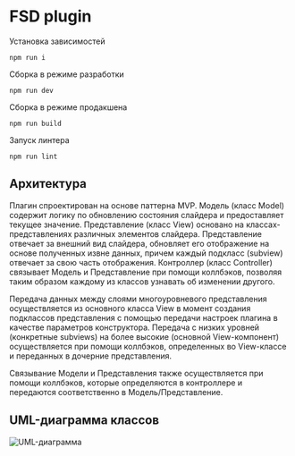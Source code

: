 # FSD plugin

Установка зависимостей

`npm run i`

Сборка в режиме разработки

`npm run dev`

Сборка в режиме продакшена

`npm run build`

Запуск линтера 

`npm run lint`

## Архитектура

Плагин  спроектирован на основе паттерна MVP. Модель (класс Model) содержит логику по обновлению состояния слайдера и предоставляет текущее значение. Представление (класс View) основано на классах-представлениях различных элементов слайдера. Представление отвечает за внешний вид слайдера, обновляет его отображение на основе полученных извне данных, причем каждый подкласс (subview) отвечает за свою часть отображения. Контроллер (класс Controller) связывает Модель и Представление при помощи коллбэков, позволяя таким образом каждому из классов узнавать об изменении другого.

Передача данных между слоями многоуровневого представления осуществляется из основного класса View в момент создания подклассов представления с помощью передачи настроек плагина в качестве параметров конструктора. Передача с низких уровней (конкретные subviews) на более высокие (основной View-компонент) осуществляется при помощи коллбэков, определенных во View-классе и переданных в дочерние представления.

Связывание Модели и Представления также осуществляется при помощи коллбэков, которые определяются в контроллере и передаются соответственно в Модель/Представление.

## UML-диаграмма классов

![UML-диаграмма](https://i.imgur.com/3tkT62K.png)
